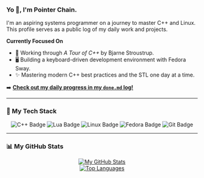 ### Yo 👋, I'm Pointer Chain.

I'm an aspiring systems programmer on a journey to master C++ and Linux.
This profile serves as a public log of my daily work and projects.

**Currently Focused On**
* 📖 Working through *A Tour of C++* by Bjarne Stroustrup.
* 🖥️ Building a keyboard-driven development environment with Fedora Sway.
* ✨ Mastering modern C++ best practices and the STL one day at a time.

➡️ **[Check out my daily progress in my `done.md` log!](https://github.com/pointerchain/my_cpp_journey/blob/main/done.md)**

---

### 🔧 My Tech Stack
<p align="center">
  <img src="https://img.shields.io/badge/C++-00599C?style=for-the-badge&logo=cplusplus&logoColor=white" alt="C++ Badge"/>
  <img src="https://img.shields.io/badge/Lua-2C2D72?style=for-the-badge&logo=lua&logoColor=white" alt="Lua Badge"/>
  <img src="https://img.shields.io/badge/Linux-FCC624?style=for-the-badge&logo=linux&logoColor=black" alt="Linux Badge"/>
  <img src="https://img.shields.io/badge/Fedora-51A2DA?style=for-the-badge&logo=fedora&logoColor=white" alt="Fedora Badge"/>
  <img src="https://img.shields.io/badge/Git-F05032?style=for-the-badge&logo=git&logoColor=white" alt="Git Badge"/>
</p>

---

### 📊 My GitHub Stats

<p align="center">
  <a href="https://github.com/anuraghazra/github-readme-stats">
    <img src="https://github-readme-stats.vercel.app/api?username=pointerchain&show_icons=true&theme=tokyonight&rank_icon=github" alt="My GitHub Stats">
  </a>
  <br/>
  <a href="https://github.com/anuraghazra/github-readme-stats">
    <img src="https://github-readme-stats.vercel.app/api/top-langs/?username=pointerchain&layout=compact&theme=tokyonight" alt="Top Languages">
  </a>
</p>
